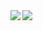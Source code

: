 <a href="https://github-readme-stats.vercel.app/api?username=mikan3rd&count_private=true&show_icons=true">
  <img align="left" src="https://github-readme-stats.vercel.app/api?username=mikan3rd&count_private=true&show_icons=true" />
</a>
<a href="https://github-readme-stats.vercel.app/api/top-langs/?username=mikan3rd">
  <img align="left" src="https://github-readme-stats.vercel.app/api/top-langs/?username=mikan3rd" />
</a>
